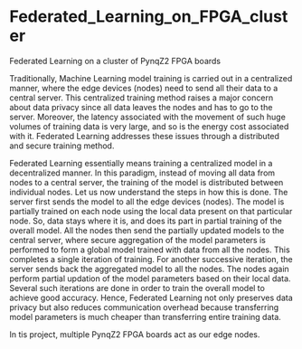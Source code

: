# Federated_Learning_on_FPGA_cluster
Federated Learning on a cluster of PynqZ2 FPGA boards

Traditionally, Machine Learning model training is carried out in a centralized manner, where the edge devices (nodes) need to send all their data to a central server. This centralized training method raises a major concern about data privacy since all data leaves the nodes and has to go to the server. Moreover, the latency associated with the movement of such huge volumes of training data is very large, and so is the energy cost associated with it. Federated Learning addresses these issues through a distributed and secure training method.

Federated Learning essentially means training a centralized model in a decentralized manner. In this paradigm, instead of moving all data from nodes to a central server, the training of the model is distributed between individual nodes. Let us now understand the steps in how this is done. The server first sends the model to all the edge devices (nodes). The model is partially trained on each node using the local data present on that particular node. So, data stays where it is, and does its part in partial training of the overall model. All the nodes then send the partially updated models to the central server, where secure aggregation of the model parameters is performed to form a global model trained with data from all the nodes. This completes a single iteration of training. For another successive iteration, the server sends back the aggregated model to all the nodes. The nodes again perform partial updation of the model parameters based on their local data. Several such iterations are done in order to train the overall model to achieve good accuracy. Hence, Federated Learning not only preserves data privacy but also reduces communication overhead because transferring model parameters is much cheaper than transferring entire training data.

In tis project, multiple PynqZ2 FPGA boards act as our edge nodes.
